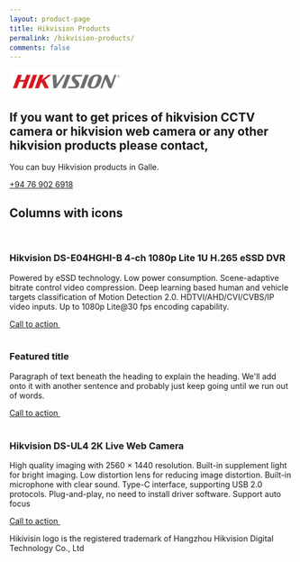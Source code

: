 ```yaml
---
layout: product-page
title: Hikvision Products
permalink: /hikvision-products/
comments: false
---
```


<section class="py-5 text-center container">
  <img class="rounded-lg-3" src="/assets/images/hikvision-logo.png" alt="Hikvision logo" width="40%">
    <div class="row py-lg-5">
      <div class="col-lg-6 col-md-8 mx-auto">
        <h1 class="fw-light">If you want to get prices of hikvision CCTV camera or hikvision web camera or any other hikvision products please contact,</h1>
        <p class="lead text-muted">You can buy Hikvision products in Galle.</p>
        <p>
          <a href="tel:=+94769026918" class="btn btn-primary my-2">+94 76 902 6918</a>
        </p>
      </div>
    </div>
</section>

<div class="container px-4 py-5" id="featured-3">
    <h2 class="pb-2 border-bottom">Columns with icons</h2>
    <div class="row g-4 py-5 row-cols-1 row-cols-lg-3">
      <div class="feature col">
        <div class="feature-icon d-inline-flex align-items-center justify-content-center text-bg-primary bg-gradient fs-2 mb-3">
          <svg class="bi" width="1em" height="1em"><use xlink:href="#collection"></use></svg>
        </div>
        <h3 class="fs-2">Hikvision DS-E04HGHI-B 4-ch 1080p Lite 1U H.265 eSSD DVR</h3>
        <p>Powered by eSSD technology.
          Low power consumption.
Scene-adaptive bitrate control video compression.
Deep learning based human and vehicle targets classification of Motion Detection 2.0.
HDTVI/AHD/CVI/CVBS/IP video inputs.
Up to 1080p Lite@30 fps encoding capability.</p>
        <a href="#" class="icon-link d-inline-flex align-items-center">
          Call to action
          <svg class="bi" width="1em" height="1em"><use xlink:href="#chevron-right"></use></svg>
        </a>
      </div>
      <div class="feature col">
        <div class="feature-icon d-inline-flex align-items-center justify-content-center text-bg-primary bg-gradient fs-2 mb-3">
          <svg class="bi" width="1em" height="1em"><use xlink:href="#people-circle"></use></svg>
        </div>
        <h3 class="fs-2">Featured title</h3>
        <p>Paragraph of text beneath the heading to explain the heading. We'll add onto it with another sentence and probably just keep going until we run out of words.</p>
        <a href="#" class="icon-link d-inline-flex align-items-center">
          Call to action
          <svg class="bi" width="1em" height="1em"><use xlink:href="#chevron-right"></use></svg>
        </a>
      </div>
      <div class="feature col">
        <div class="feature-icon d-inline-flex align-items-center justify-content-center text-bg-primary bg-gradient fs-2 mb-3">
          <svg class="bi" width="1em" height="1em"><use xlink:href="#toggles2"></use></svg>
        </div>
        <h3 class="fs-2">Hikvision DS-UL4 2K Live Web Camera</h3>
        <p>High quality imaging with 2560 × 1440 resolution. Built-in supplement light for bright imaging. Low distortion lens for reducing image distortion. Built-in microphone with clear sound. Type-C interface, supporting USB 2.0 protocols. Plug-and-play, no need to install driver software. Support auto focus</p>
        <a href="#" class="icon-link d-inline-flex align-items-center">
          Call to action
          <svg class="bi" width="1em" height="1em"><use xlink:href="#chevron-right"></use></svg>
        </a>
      </div>
    </div>
</div>



<p class="lead text-muted text-center">Hikivisin logo is the registered trademark of Hangzhou Hikvision Digital Technology Co., Ltd</p>